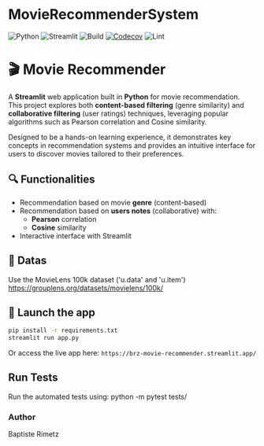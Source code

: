 # MovieRecommenderSystem

![Python](https://img.shields.io/badge/python-3.10-blue.svg)
![Streamlit](https://img.shields.io/badge/streamlit-v1.0-orange)
![Build](https://github.com/brimetz/MovieRecommenderSystem/actions/workflows/python-tests.yml/badge.svg)
[![Codecov](https://codecov.io/gh/brimetz/MovieRecommenderSystem/branch/main/graph/badge.svg?token=TOKEN)](https://codecov.io/gh/brimetz/MovieRecommenderSystem)
![Lint](https://github.com/brimetz/MovieRecommenderSystem/actions/workflows/lint.yml/badge.svg)

# 🎬 Movie Recommender
A **Streamlit** web application built in **Python** for movie recommendation.  
This project explores both **content-based filtering** (genre similarity) and **collaborative filtering** (user ratings) techniques, leveraging popular algorithms such as Pearson correlation and Cosine similarity.  

Designed to be a hands-on learning experience, it demonstrates key concepts in recommendation systems and provides an intuitive interface for users to discover movies tailored to their preferences.

## 🔍 Functionalities
- Recommendation based on movie **genre** (content-based)
- Recommendation based on **users notes** (collaborative) with:
    - **Pearson** correlation
    - **Cosine** similarity
- Interactive interface with Streamlit

## 📁 Datas
Use the MovieLens 100k dataset ('u.data' and 'u.item')
https://grouplens.org/datasets/movielens/100k/

## 🚀 Launch the app
```bash
pip install -r requirements.txt
streamlit run app.py
```
Or access the live app here:
```https://brz-movie-recommender.streamlit.app/```

## Run Tests
Run the automated tests using:
python -m pytest tests/

### Author
Baptiste Rimetz